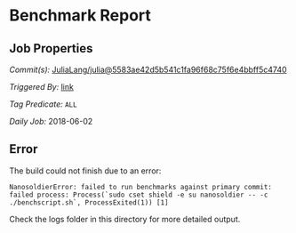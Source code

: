 # Benchmark Report

## Job Properties

*Commit(s):* [JuliaLang/julia@5583ae42d5b541c1fa96f68c75f6e4bbff5c4740](https://github.com/JuliaLang/julia/commit/5583ae42d5b541c1fa96f68c75f6e4bbff5c4740)

*Triggered By:* [link](https://github.com/JuliaLang/julia/commit/5583ae42d5b541c1fa96f68c75f6e4bbff5c4740#commitcomment-29218402)

*Tag Predicate:* `ALL`

*Daily Job:* 2018-06-02

## Error

The build could not finish due to an error:

```
NanosoldierError: failed to run benchmarks against primary commit: failed process: Process(`sudo cset shield -e su nanosoldier -- -c ./benchscript.sh`, ProcessExited(1)) [1]
```

Check the logs folder in this directory for more detailed output.

